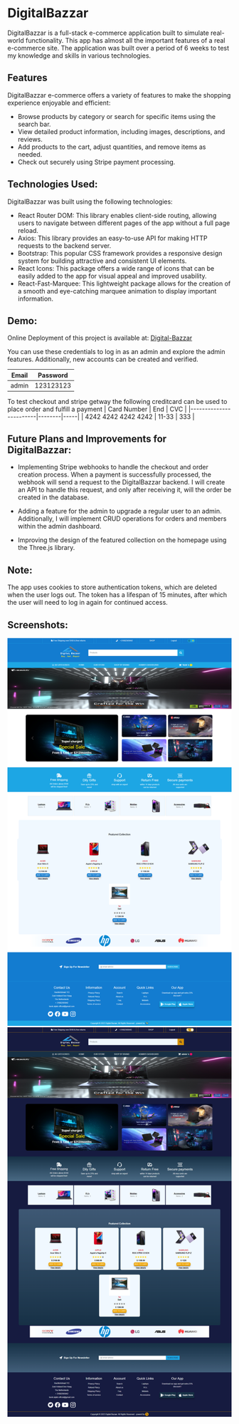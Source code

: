 # DigitalBazzar

DigitalBazzar is a full-stack e-commerce application built to simulate real-world functionality. This app has almost all the important features of a real e-commerce site. The application was built over a period of 6 weeks to test my knowledge and skills in various technologies.

## Features

DigitalBazzar e-commerce offers a variety of features to make the shopping experience enjoyable and efficient:


- Browse products by category or search for specific items using the search bar.
- View detailed product information, including images, descriptions, and reviews.
- Add products to the cart, adjust quantities, and remove items as needed.
- Check out securely using Stripe payment processing.


## Technologies Used:
DigitalBazzar was built using the following technologies:


- React Router DOM: This library enables client-side routing, allowing users to navigate between different pages of the app without a full page reload.
- Axios: This library provides an easy-to-use API for making HTTP requests to the backend server.
- Bootstrap: This popular CSS framework provides a responsive design system for building attractive and consistent UI elements.
- React Icons: This package offers a wide range of icons that can be easily added to the app for visual appeal and improved usability.
- React-Fast-Marquee: This lightweight package allows for the creation of a smooth and eye-catching marquee animation to display important information.

## Demo:
Online Deployment of this project is available at:    [Digital-Bazzar](https://digital-bazzar.netlify.app/) <br>

You can use these credentials to log in as an admin and explore the admin features. Additionally, new accounts can be created and verified.

| Email  | Password  |
|-----------|-----------|
| admin | 123123123 |

To test checkout and stripe getway the following creditcard can be used to place order and fulfill a payment
| Card Number             | End    | CVC |
|------------------------|--------|-----|
| 4242 4242 4242 4242     | 11-33  | 333 |



## Future Plans and Improvements for DigitalBazzar:
- Implementing Stripe webhooks to handle the checkout and order creation process. When a payment is successfully processed, the webhook will send a request to the DigitalBazzar backend. I will create an API to handle this request, and only after receiving it, will the order be created in the database.

- Adding a feature for the admin to upgrade a regular user to an admin. Additionally, I will implement CRUD operations for orders and members within the admin dashboard.

- Improving the design of the featured collection on the homepage using the Three.js library.

## Note:
The app uses cookies to store authentication tokens, which are deleted when the user logs out. The token has a lifespan of 15 minutes, after which the user will need to log in again for continued access.


## Screenshots:
![Screenshot of DigitalBazzar homepage](https://github.com/Tarek666666/DigitalBazzar-backend/blob/master/screenshots/home.png)
![Screenshot of DigitalBazzar homepage](https://github.com/Tarek666666/DigitalBazzar-backend/blob/master/screenshots/home-dark.png)

